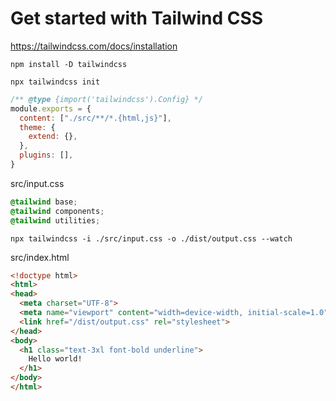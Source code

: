 # Get started with Tailwind CSS #

<https://tailwindcss.com/docs/installation>


``` shell
npm install -D tailwindcss

npx tailwindcss init
```


``` javascript
/** @type {import('tailwindcss').Config} */
module.exports = {
  content: ["./src/**/*.{html,js}"],
  theme: {
    extend: {},
  },
  plugins: [],
}
```


src/input.css

``` css
@tailwind base;
@tailwind components;
@tailwind utilities;
```


``` shell
npx tailwindcss -i ./src/input.css -o ./dist/output.css --watch
```

src/index.html

``` html
<!doctype html>
<html>
<head>
  <meta charset="UTF-8">
  <meta name="viewport" content="width=device-width, initial-scale=1.0">
  <link href="/dist/output.css" rel="stylesheet">
</head>
<body>
  <h1 class="text-3xl font-bold underline">
    Hello world!
  </h1>
</body>
</html>
```
